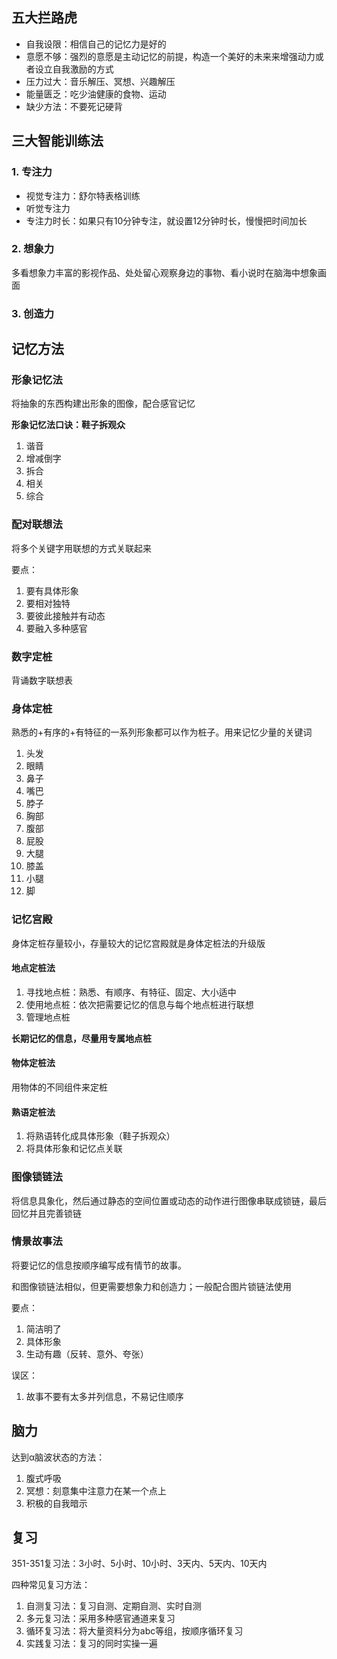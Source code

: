## 五大拦路虎

- 自我设限：相信自己的记忆力是好的
- 意愿不够：强烈的意愿是主动记忆的前提，构造一个美好的未来来增强动力或者设立自我激励的方式
- 压力过大：音乐解压、冥想、兴趣解压
- 能量匮乏：吃少油健康的食物、运动
- 缺少方法：不要死记硬背

## 三大智能训练法

### 1. 专注力

- 视觉专注力：舒尔特表格训练
- 听觉专注力
- 专注力时长：如果只有10分钟专注，就设置12分钟时长，慢慢把时间加长

### 2. 想象力

多看想象力丰富的影视作品、处处留心观察身边的事物、看小说时在脑海中想象画面

### 3. 创造力

## 记忆方法

### 形象记忆法

将抽象的东西构建出形象的图像，配合感官记忆



**形象记忆法口诀：鞋子拆观众**

1. 谐音
2. 增减倒字
3. 拆合
4. 相关
5. 综合

### 配对联想法

将多个关键字用联想的方式关联起来

要点：

1. 要有具体形象
2. 要相对独特
3. 要彼此接触并有动态
4. 要融入多种感官

### 数字定桩

背诵数字联想表

### 身体定桩

熟悉的+有序的+有特征的一系列形象都可以作为桩子。用来记忆少量的关键词

1. 头发
2. 眼睛
3. 鼻子
4. 嘴巴
5. 脖子
6. 胸部
7. 腹部 
8. 屁股
9. 大腿
10. 膝盖
11. 小腿
12. 脚

### 记忆宫殿

身体定桩存量较小，存量较大的记忆宫殿就是身体定桩法的升级版

#### 地点定桩法

1. 寻找地点桩：熟悉、有顺序、有特征、固定、大小适中
2. 使用地点桩：依次把需要记忆的信息与每个地点桩进行联想
3. 管理地点桩

**长期记忆的信息，尽量用专属地点桩**

#### 物体定桩法

用物体的不同组件来定桩

#### 熟语定桩法

1. 将熟语转化成具体形象（鞋子拆观众）
2. 将具体形象和记忆点关联 

### 图像锁链法

将信息具象化，然后通过静态的空间位置或动态的动作进行图像串联成锁链，最后回忆并且完善锁链

### 情景故事法

将要记忆的信息按顺序编写成有情节的故事。

和图像锁链法相似，但更需要想象力和创造力；一般配合图片锁链法使用

要点：

1. 简洁明了
2. 具体形象
3. 生动有趣（反转、意外、夸张）

误区：

1. 故事不要有太多并列信息，不易记住顺序

## 脑力

达到α脑波状态的方法：

1. 腹式呼吸
2. 冥想：刻意集中注意力在某一个点上
3. 积极的自我暗示

## 复习

351-351复习法：3小时、5小时、10小时、3天内、5天内、10天内

四种常见复习方法：

1. 自测复习法：复习自测、定期自测、实时自测
2. 多元复习法：采用多种感官通道来复习
3. 循环复习法：将大量资料分为abc等组，按顺序循环复习
4. 实践复习法：复习的同时实操一遍
